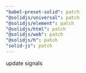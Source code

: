 ```yaml
---
"babel-preset-solid": patch
"@solidjs/universal": patch
"@solidjs/element": patch
"@solidjs/html": patch
"@solidjs/web": patch
"@solidjs/h": patch
"solid-js": patch
---
```


update signals
